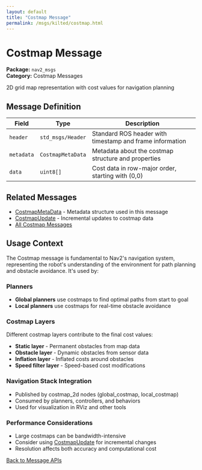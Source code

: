```yaml
---
layout: default
title: "Costmap Message"
permalink: /msgs/kilted/costmap.html
---
```


# Costmap Message

**Package:** `nav2_msgs`  
**Category:** Costmap Messages

2D grid map representation with cost values for navigation planning

## Message Definition

| Field | Type | Description |
|-------|------|-------------|
| `header` | `std_msgs/Header` | Standard ROS header with timestamp and frame information |
| `metadata` | `CostmapMetaData` | Metadata about the costmap structure and properties |
| `data` | `uint8[]` | Cost data in row-major order, starting with (0,0) |

## Related Messages

- [CostmapMetaData](/msgs/kilted/costmapmetadata.html) - Metadata structure used in this message
- [CostmapUpdate](/msgs/kilted/costmapupdate.html) - Incremental updates to costmap data
- [All Costmap Messages](/msgs/kilted/index.html#costmap-messages)

## Usage Context

The Costmap message is fundamental to Nav2's navigation system, representing the robot's understanding of the environment for path planning and obstacle avoidance. It's used by:

### Planners
- **Global planners** use costmaps to find optimal paths from start to goal
- **Local planners** use costmaps for real-time obstacle avoidance

### Costmap Layers
Different costmap layers contribute to the final cost values:
- **Static layer** - Permanent obstacles from map data
- **Obstacle layer** - Dynamic obstacles from sensor data
- **Inflation layer** - Inflated costs around obstacles
- **Speed filter layer** - Speed-based cost modifications

### Navigation Stack Integration
- Published by costmap_2d nodes (global_costmap, local_costmap)
- Consumed by planners, controllers, and behaviors
- Used for visualization in RViz and other tools

### Performance Considerations
- Large costmaps can be bandwidth-intensive
- Consider using [CostmapUpdate](/msgs/kilted/costmapupdate.html) for incremental changes
- Resolution affects both accuracy and computational cost

[Back to Message APIs](/msgs/kilted/)
